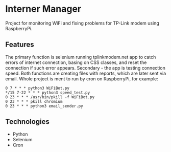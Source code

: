 # Interner Manager
Project for monitoring WiFi and fixing problems for TP-Link modem using RaspberryPi.

## Features
The primary function is selenium running  tplinkmodem.net app to catch errors of internet connection, basing on CSS classes, and reset the connection if such error appears. Secondary - the app is testing connection speed. Both functions are creating files with reports, which are later sent via email. 
Whole project is ment to run by cron on RaspberryPi, for example:
```
0 7 * * * python3 WiFiBot.py
*/15 7-22 * * * python3 speed_test.py
0 23 * * * /usr/bin/pkill -f WiFiBot.py
0 23 * * * pkill chromium
0 23 * * * python3 email_sender.py
```
 
## Technologies
* Python
* Selenium
* Cron
